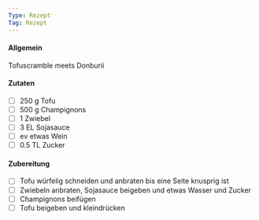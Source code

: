 ```yaml
---
Type: Rezept
Tag: Rezept
---
```


#### Allgemein
Tofuscramble meets Donburii

#### Zutaten
- [ ] 250 g Tofu
- [ ] 500 g Champignons
- [ ] 1 Zwiebel
- [ ] 3 EL Sojasauce
- [ ] ev etwas Wein
- [ ] 0.5 TL Zucker

#### Zubereitung
- [ ] Tofu würfelig schneiden und anbraten bis eine Seite knusprig ist
- [ ] Zwiebeln anbraten, Sojasauce beigeben und etwas Wasser und Zucker
- [ ] Champignons beifügen
- [ ] Tofu beigeben und kleindrücken
